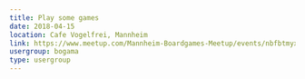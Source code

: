 ```yaml
---
title: Play some games
date: 2018-04-15
location: Cafe Vogelfrei, Mannheim
link: https://www.meetup.com/Mannheim-Boardgames-Meetup/events/nbfbtmyxgbtb/
usergroup: bogama
type: usergroup
---
```

